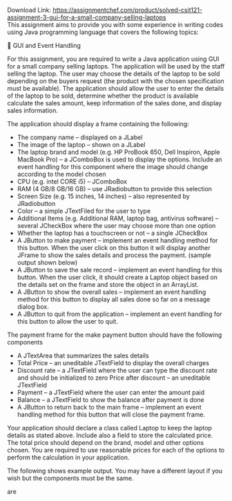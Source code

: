 Download Link: https://assignmentchef.com/product/solved-csit121-assignment-3-gui-for-a-small-company-selling-laptops
<br>
This assignment aims to provide you with some experience in writing codes using Java programming language that covers the following topics:

 GUI and Event Handling

For this assignment, you are required to write a Java application using GUI for a small company selling laptops. The application will be used by the staff selling the laptop. The user may choose the details of the laptop to be sold depending on the buyers request (the product with the chosen specification must be available). The application should allow the user to enter the details of the laptop to be sold, determine whether the product is available calculate the sales amount, keep information of the sales done, and display sales information.

The application should display a frame containing the following:

<ul>

 <li>The company name – displayed on a JLabel</li>

 <li>The image of the laptop – shown on a JLabel</li>

 <li>The laptop brand and model (e.g. HP ProBook 650, Dell Inspiron, Apple MacBook Pro) – a JComboBox is used to display the options. Include an event handling for this component where the image should change according to the model chosen</li>

 <li>CPU (e.g. intel CORE i5) – JComboBox</li>

 <li>RAM (4 GB/8 GB/16 GB) – use JRadiobutton to provide this selection</li>

 <li>Screen Size (e.g. 15 inches, 14 inches) – also represented by JRadiobutton</li>

 <li>Color – a simple JTextFiled for the user to type</li>

 <li>Additional Items (e.g. Additional RAM, laptop bag, antivirus software) – several JCheckBox where the user may choose more than one option</li>

 <li>Whether the laptop has a touchscreen or not – a single JCheckBox</li>

 <li>A JButton to make payment – implement an event handling method for this button. When the user click on this button it will display another JFrame to show the sales details and process the payment. (sample output shown below)</li>

 <li>A JButton to save the sale record – implement an event handling for this button. When the user click, it should create a Laptop object based on the details set on the frame and store the object in an ArrayList.</li>

 <li>A JButton to show the overall sales – implement an event handling method for this button to display all sales done so far on a message dialog box.</li>

 <li>A JButton to quit from the application – implement an event handling for this button to allow the user to quit.</li>

</ul>

The payment frame for the make payment button should have the following components

<ul>

 <li>A JTextArea that summarizes the sales details</li>

 <li>Total Price – an uneditable JTextField to display the overall charges</li>

 <li>Discount rate – a JTextField where the user can type the discount rate and should be initialized to zero Price after discount – an uneditable JTextField</li>

 <li>Payment – a JTextField where the user can enter the amount paid</li>

 <li>Balance – a JTextField to show the balance after payment is done</li>

 <li>A JButton to return back to the main frame – implement an event handling method for this button that will close the payment frame.</li>

</ul>

Your application should declare a class called Laptop to keep the laptop details as stated above. Include also a field to store the calculated price. The total price should depend on the brand, model and other options chosen. You are required to use reasonable prices for each of the options to perform the calculation in your application.

The following shows example output. You may have a different layout if you wish but the components must be the same.

<sup>                                         </sup>are

<strong> </strong>


